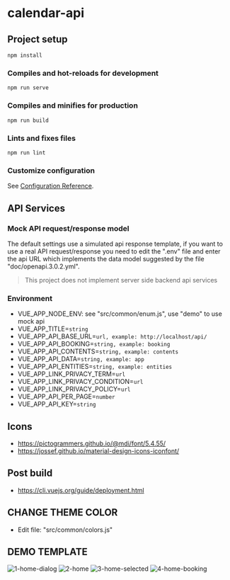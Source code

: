 # calendar-api

## Project setup
```
npm install
```

### Compiles and hot-reloads for development
```
npm run serve
```

### Compiles and minifies for production
```
npm run build
```

### Lints and fixes files
```
npm run lint
```

### Customize configuration
See [Configuration Reference](https://cli.vuejs.org/config/).

## API Services
### Mock API request/response model
The default settings use a simulated api response template, if you want to use a real API request/response you need to edit the ".env" file and enter the api URL which implements the data model suggested by the file "doc/openapi.3.0.2.yml". 
> This project does not implement server side backend api services 

### Environment
- VUE_APP_NODE_ENV: see "src/common/enum.js", use "demo" to use mock api
- VUE_APP_TITLE=```string```
- VUE_APP_API_BASE_URL=```url, example: http://localhost/api/```
- VUE_APP_API_BOOKING=```string, example: booking```
- VUE_APP_API_CONTENTS=```string, example: contents```
- VUE_APP_API_DATA=```string, example: app```
- VUE_APP_API_ENTITIES=```string, example: entities```
- VUE_APP_LINK_PRIVACY_TERM=```url```
- VUE_APP_LINK_PRIVACY_CONDITION=```url```
- VUE_APP_LINK_PRIVACY_POLICY=```url```
- VUE_APP_API_PER_PAGE=```number```
- VUE_APP_API_KEY=```string```

## Icons
- https://pictogrammers.github.io/@mdi/font/5.4.55/
- https://jossef.github.io/material-design-icons-iconfont/

## Post build
- https://cli.vuejs.org/guide/deployment.html

## CHANGE THEME COLOR
- Edit file: "src/common/colors.js"

## DEMO TEMPLATE
![1-home-dialog](https://user-images.githubusercontent.com/41728059/156658232-ea30b8ed-f42c-4ecb-b5d1-214323f3c1ef.png)
![2-home](https://user-images.githubusercontent.com/41728059/156658246-34350d64-8673-42f4-856a-5d0463f15695.png)
![3-home-selected](https://user-images.githubusercontent.com/41728059/156658255-47ea8410-4e18-4d95-b93c-447882c83dac.png)
![4-home-booking](https://user-images.githubusercontent.com/41728059/156658264-d3c114de-0a77-4ff5-b5c5-1d95c7bc25fb.png)
